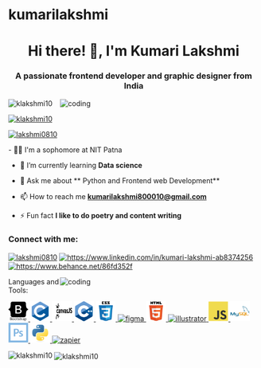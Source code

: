 # kumarilakshmi<h1 align="center">Hi there! 👋, I'm Kumari Lakshmi</h1>
<h3 align="center">A passionate frontend developer and graphic designer from India</h3>
<img align= "right" alt="coding" width="400" src=https://user-images.githubusercontent.com/74038190/219923809-b86dc415-a0c2-4a38-bc88-ad6cf06395a8.gif

<p align="left"> <img src="https://komarev.com/ghpvc/?username=klakshmi10&label=Profile%20views&color=0e75b6&style=flat" alt="klakshmi10" /> </p>

<p align="left"> <a href="https://github.com/ryo-ma/github-profile-trophy"><img src="https://github-profile-trophy.vercel.app/?username=klakshmi10" alt="klakshmi10" /></a> </p>

<p align="left"> <a href="https://twitter.com/lakshmi0810" target="blank"><img src="https://img.shields.io/twitter/follow/lakshmi0810?logo=twitter&style=for-the-badge" alt="lakshmi0810" /></a> </p>
- 🧑‍💻 I'm a sophomore at NIT Patna 
 
- 🌱 I’m currently learning **Data science**

- 💬 Ask me about ** Python and Frontend web Development**

- 📫 How to reach me **kumarilakshmi800010@gmail.com**

- ⚡ Fun fact **I like to do poetry and content writing**

<h3 align="left">Connect with me:</h3>
<p align="left">
<a href="https://twitter.com/lakshmi0810" target="blank"><img align="center" src="https://raw.githubusercontent.com/rahuldkjain/github-profile-readme-generator/master/src/images/icons/Social/twitter.svg" alt="lakshmi0810" height="30" width="40" /></a>
<a href="https://linkedin.com/in/https://www.linkedin.com/in/kumari-lakshmi-ab8374256" target="blank"><img align="center" src="https://raw.githubusercontent.com/rahuldkjain/github-profile-readme-generator/master/src/images/icons/Social/linked-in-alt.svg" alt="https://www.linkedin.com/in/kumari-lakshmi-ab8374256" height="30" width="40" /></a>
<a href="https://www.behance.net/https://www.behance.net/86fd352f" target="blank"><img align="center" src="https://raw.githubusercontent.com/rahuldkjain/github-profile-readme-generator/master/src/images/icons/Social/behance.svg" alt="https://www.behance.net/86fd352f" height="30" width="40" /></a>
</p>
<img align= "right" alt="coding" width="400" src=https://user-images.githubusercontent.com/74038190/221352975-94759904-aa4c-4032-a8ab-b546efb9c478.gif

<h3 align="left">Languages and Tools:</h3>
<p align="left"> <a href="https://getbootstrap.com" target="_blank" rel="noreferrer"> <img src="https://raw.githubusercontent.com/devicons/devicon/master/icons/bootstrap/bootstrap-plain-wordmark.svg" alt="bootstrap" width="40" height="40"/> </a> <a href="https://www.cprogramming.com/" target="_blank" rel="noreferrer"> <img src="https://raw.githubusercontent.com/devicons/devicon/master/icons/c/c-original.svg" alt="c" width="40" height="40"/> </a> <a href="https://canvasjs.com" target="_blank" rel="noreferrer"> <img src="https://raw.githubusercontent.com/Hardik0307/Hardik0307/master/assets/canvasjs-charts.svg" alt="canvasjs" width="40" height="40"/> </a> <a href="https://www.w3schools.com/cpp/" target="_blank" rel="noreferrer"> <img src="https://raw.githubusercontent.com/devicons/devicon/master/icons/cplusplus/cplusplus-original.svg" alt="cplusplus" width="40" height="40"/> </a> <a href="https://www.w3schools.com/css/" target="_blank" rel="noreferrer"> <img src="https://raw.githubusercontent.com/devicons/devicon/master/icons/css3/css3-original-wordmark.svg" alt="css3" width="40" height="40"/> </a> <a href="https://www.figma.com/" target="_blank" rel="noreferrer"> <img src="https://www.vectorlogo.zone/logos/figma/figma-icon.svg" alt="figma" width="40" height="40"/> </a> <a href="https://www.w3.org/html/" target="_blank" rel="noreferrer"> <img src="https://raw.githubusercontent.com/devicons/devicon/master/icons/html5/html5-original-wordmark.svg" alt="html5" width="40" height="40"/> </a> <a href="https://www.adobe.com/in/products/illustrator.html" target="_blank" rel="noreferrer"> <img src="https://www.vectorlogo.zone/logos/adobe_illustrator/adobe_illustrator-icon.svg" alt="illustrator" width="40" height="40"/> </a> <a href="https://developer.mozilla.org/en-US/docs/Web/JavaScript" target="_blank" rel="noreferrer"> <img src="https://raw.githubusercontent.com/devicons/devicon/master/icons/javascript/javascript-original.svg" alt="javascript" width="40" height="40"/> </a> <a href="https://www.mysql.com/" target="_blank" rel="noreferrer"> <img src="https://raw.githubusercontent.com/devicons/devicon/master/icons/mysql/mysql-original-wordmark.svg" alt="mysql" width="40" height="40"/> </a> <a href="https://www.photoshop.com/en" target="_blank" rel="noreferrer"> <img src="https://raw.githubusercontent.com/devicons/devicon/master/icons/photoshop/photoshop-line.svg" alt="photoshop" width="40" height="40"/> </a> <a href="https://www.python.org" target="_blank" rel="noreferrer"> <img src="https://raw.githubusercontent.com/devicons/devicon/master/icons/python/python-original.svg" alt="python" width="40" height="40"/> </a> <a href="https://zapier.com" target="_blank" rel="noreferrer"> <img src="https://www.vectorlogo.zone/logos/zapier/zapier-icon.svg" alt="zapier" width="40" height="40"/> </a> </p>

<p><img align="left" src="https://github-readme-stats.vercel.app/api/top-langs?username=klakshmi10&show_icons=true&locale=en&layout=compact" alt="klakshmi10" /></p>

<p>&nbsp;<img align="center" src="https://github-readme-stats.vercel.app/api?username=klakshmi10&show_icons=true&locale=en" alt="klakshmi10" /></p>
